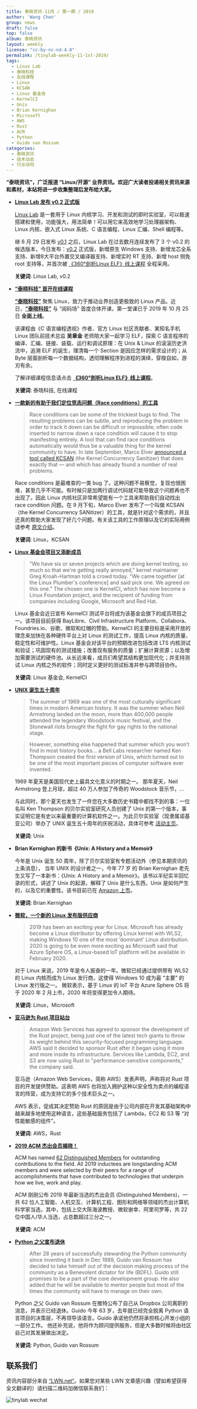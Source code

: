 ```yaml
---
title: 泰晓资讯·11月 / 第一期 / 2019
author: 'Wang Chen'
group: news
draft: false
top: false
album: 泰晓资讯
layout: weekly
license: "cc-by-nc-nd-4.0"
permalink: /tinylab-weekly-11-1st-2019/
tags:
  - Linux Lab
  - 泰晓科技
  - 在线课程
  - Linux
  - KCSAN
  - Linux 基金会
  - KernelCI
  - Unix
  - Brian Kernighan
  - Microsoft
  - AWS
  - Rust
  - ACM
  - Python
  - Guido van Rossum
categories:
  - 泰晓资讯
  - 技术动态
  - 行业动向
---
```


**“泰晓资讯”，广泛报道 “Linux/开源” 业界资讯。欢迎广大读者投递相关资讯来源和素材，本站将进一步收集整理后发布给大家。**

- [**Linux Lab 发布 v0.2 正式版**](http://tinylab.org/linux-lab-v02/)

    [Linux Lab](http://tinylab.org/linux-lab) 是一套用于 Linux 内核学习、开发和测试的即时实验室，可以极速搭建和使用，功能强大，用法简单！可以用它来高效地学习处理器架构、Linux 内核、嵌入式 Linux 系统、C 语言编程、Linux 汇编、Shell 编程等。

    继 6 月 29 日发布 [v0.1](https://gitee.com/tinylab/linux-lab/tree/v0.1) 之后，Linux Lab 在过去数月连续发布了 3 个 v0.2 的候选版本，今日发布：[v0.2](https://gitee.com/tinylab/linux-lab/tree/v0.2/) 正式版，新增原生 Windows 支持、新增龙芯全系支持、新增8大平台外置交叉编译器支持、新增实时 RT 支持、新增 host 侧免 root 支持等，并首次被 [《360°剖析Linux ELF》线上课程](https://w.url.cn/s/AMcKZ3a) 全程采用。

    **关键词**: Linux Lab, v0.2
    
- [**“泰晓科技” 首开在线课程**](https://w.url.cn/s/AMcKZ3a)

    [**“泰晓科技”**](http://tinylab.org/about/) 聚焦 Linux，致力于推动业界创造更极致的 Linux 产品。近日，[**“泰晓科技”**](http://tinylab.org/about/) 与 “阅码场” 首度合体开课，第一堂课已于 2019 年 10 月 25 日 **全面上线**。
    
    该课程由《C 语言编程透视》作者、官方 Linux 社区贡献者、某知名手机 Linux 团队前技术总监 **吴章金** 老师陪大家一起学习 ELF，探索 C 语言程序的编译、汇编、链接、装载、运行和调试原理：在 Unix & Linux 的滚滚历史洪流中，追溯 ELF 的诞生，理清每一个 Section 是因应怎样的需求设计的；从 Byte 层面剖析每一个数据结构，透彻理解程序到进程的演绎，穿梭自如，游刃有余。
    
    了解详细课程信息请点击 [**《360°剖析Linux ELF》线上课程**](https://w.url.cn/s/AMcKZ3a)。
    
    **关键词**: 泰晓科技, 在线课程

- [**一款新的有助于我们定位竞态问题（Race conditions）的工具**](https://lwn.net/Articles/800946/)

    > Race conditions can be some of the trickiest bugs to find. The resulting problems can be subtle, and reproducing the problem in order to track it down can be difficult or impossible; often code inserted to narrow down a race condition will cause it to stop manifesting entirely. A tool that can find race conditions automatically would thus be a valuable thing for the kernel community to have. In late September, Marco Elver [announced a tool called KCSAN](https://lwn.net/ml/linux-kernel/CANpmjNPJ_bHjfLZCAPV23AXFfiPiyXXqqu72n6TgWzb2Gnu1eA@mail.gmail.com/) (the Kernel Concurrency Sanitizer) that does exactly that — and which has already found a number of real problems.

    Race conditions 是最难查的一类 bug 了。这种问题不易察觉，复现也很困难，甚至几乎不可能。有时候只是加两行调试代码就可能导致这个问题再也不出现了。因此 Linux 内核社区非常希望能有一个工具来帮助我们自动找出 race condition 问题。在 9 月下旬，Marco Elver 发布了一个叫做 KCSAN（the Kernel Concurrency SANitizer）的工具，就是针对这个需求的，并且还真的帮助大家发现了好几个问题。有关该工具的工作原理以及它的实际用例请参考 [原文介绍](https://lwn.net/Articles/802128/)。

    **关键词**: Linux，KCSAN

- [**Linux 基金会项目又添新成员**](https://www.theregister.co.uk/2019/10/28/kernelci_becomes_linux_foundation_project/)

    > "We have six or seven projects which are doing kernel testing, so much so that we're getting really annoyed," kernel maintainer Greg Kroah-Hartman told a crowd today.
    > "We came together [at the Linux Plumber's conference] and said pick one. We agreed on this one."
    > The chosen one is KernelCI, which has now become a Linux Foundation project, and the recipient of funding from companies including Google, Microsoft and Red Hat.

    Linux 基金会近日宣布 KernelCI 测试平台将成为该基金会旗下的成员项目之一。该项目目前获得 BayLibre、Civil Infrastructure Platform、Collabora、Foundries.io、谷歌、微软和红帽的赞助。KernelCI 的主要目标是采用开放的理念来加快在各种硬件平台上对 Linux 的测试工作，提高 Linux 内核的质量、稳定性和可维护性。Linux 基金会对该平台的预期改进包括改进 LTS 内核测试和验证；巩固现有的测试措施；改善现有服务的质量；扩展计算资源；以及增加需要测试的硬件池。从长远来看，成员们希望其结构更加现代化；并支持测试 Linux 内核之外的软件；同时定义更好的测试标准并参与跨项目协作。

    **关键词**: Linux 基金会, KernelCI

- [**UNIX 诞生五十周年**](https://www.bell-labs.com/var/articles/celebrating-50-years-unix/)


    > The summer of 1969 was one of the most culturally significant times in modern American history. It was the summer when Neil Armstrong landed on the moon, more than 400,000 people attended the legendary Woodstock music festival, and the Stonewall riots brought the fight for gay rights to the national stage.

    > However, something else happened that summer which you won’t find in most history books… a Bell Labs researcher named Ken Thompson created the first version of Unix, which turned out to be one of the most important pieces of computer software ever invented.

    1969 年夏天是美国现代史上最具文化意义的时期之一。 那年夏天，Neil Armstrong 登上月球，超过 40 万人参加了传奇的 Woodstock 音乐节，... 
    
    与此同时，那个夏天也发生了一件您在大多数历史书籍中都找不到的事：一位名叫 Ken Thompson 的贝尔实验室研究人员创建了 Unix 的第一个版本，事实证明它是有史以来最重要的计算机软件之一。为此贝尔实验室（现隶属诺基亚公司）举办了 UNIX 诞生五十周年的庆祝活动，具体可参考 [活动主页](https://www.bell-labs.com/unix50/)。

    **关键词**: Unix

- **Brian Kernighan 的新书《Unix: A History and a Memoir》**

    今年是 Unix 诞生 50 周年，除了贝尔实验室有专题活动外（参见本期资讯的上条消息）， 当年 UNIX 的设计者之一，今年 77 岁 的 Brian Kernighan 老先生又写了一本新书：《Unix: A History and a Memoir》。该书以半纪实半回忆录的形式，讲述了 Unix 的起源，解释了 Unix 是什么东西，Unix 是如何产生的，以及它的重要性。该书目前已在 [Amazon 上市](https://www.amazon.co.uk/UNIX-History-Memoir-Brian-Kernighan/dp/1695978552)。
    
    **关键词**: Brian Kernighan
    
- [**微软，一个新的 Linux 发布版供应商**](https://www.linux.com/news/linux-powered-azure-sphere-os-coming-out-in-2020/)

    > 2019 has been an exciting year for Linux. Microsoft has already become a Linux distributor by offering Linux kernel with WLS2, making Windows 10 one of the most ‘dominant’ Linux distribution. 2020 is going to be even more exciting as Microsoft said that Azure Sphere OS, a Linux-based IoT platform will be available in February 2020.

    对于 Linux 来说，2019 年是令人振奋的一年。微软已经通过提供带有 WLS2 的 Linux 内核而成为 Linux 发行商，这使得 Windows 10 成为最 “主要” 的 Linux 发行版之一。 微软表示，基于 Linux 的 IoT 平台 Azure Sphere OS 将于 2020 年 2 月上市，2020 年将变得更加令人期待。

    **关键词**: Linux，Microsoft

- [**亚马逊为 Rust 项目站台**](https://www.zdnet.com/article/aws-to-sponsor-rust-project/)

    > Amazon Web Services has agreed to sponsor the development of the Rust project, being just one of the latest tech giants to throw its weight behind this security-focused programming language.
    > AWS said it decided to sponsor Rust after it began using it more and more inside its infrastructure. Services like Lambda, EC2, and S3 are now using Rust in "performance-sensitive components," the company said.

    亚马逊（Amazon Web Services，简称 AWS）发表声明，声称将对 Rust 项目的开发提供赞助。这表明 AWS 也将加入拥护这种以安全性为卖点的编程语言的阵营，成为支持它的多个技术巨头之一。
    
    AWS 表示，促成其决定赞助 Rust 的原因是由于公司内部在开发其基础架构中越来越多地使用这种语言，这些基础服务包括了 Lambda，EC2 和 S3 等 “对性能敏感的组件”。

    **关键词**: AWS，Rust

- [**2019 ACM 杰出会员揭晓！**](https://awards.acm.org/distinguished-members)

    ACM has named [62 Distinguished Members](https://awards.acm.org/distinguished-members) for outstanding contributions to the field. All 2019 inductees are longstanding ACM members and were selected by their peers for a range of accomplishments that have contributed to technologies that underpin how we live, work and play.
    
    ACM 刚刚公布 2019 年最新当选的杰出会员 (Distinguished Members)，一共 62 位人工智能、人机交互、计算机工程、图形和网络等领域的杰出计算机科学家当选，其中，包括上交大陈海波教授、微软谢幸、阿里司罗等，共 22 位中国人/华人当选，占总数超过三分之一。

    **关键词**: ACM
    
- [**Python 之父宣布退休**](https://hub.packtpub.com/python-founder-guido-van-rossum-goes-on-a-permanent-vacation-from-being-bdfl/)

    > After 28 years of successfully stewarding the Python community since inventing it back in Dec 1989, Guido van Rossum has decided to take himself out of the decision making process of the community as a Benevolent dictator for life (BDFL). Guido still promises to be a part of the core development group. He also added that he will be available to mentor people but most of the times the community will have to manage on their own.

    Python 之父 Guido van Rossum 在推特公布了自己从 Dropbox 公司离职的消息，并表示已经退休。Guido 今年 63 岁，去年就已经完全脱离 Python 语言项目的决策层，不再领导该语言。Guido 承诺他仍然将承担核心开发小组的一部分工作。 他还补充说，他将作为顾问提供服务，但是大多数时候将由社区自己对其发展做出决定。

    **关键词**: Python, Guido van Rossum

## 联系我们

资讯内容部分来自 [“LWN.net“](https://lwn.net/)。如果您对某些 LWN 文章感兴趣（譬如希望获得全文翻译的）请扫描二维码加微信联系我们：

![tinylab wechat](/images/wechat/tinylab.jpg)

